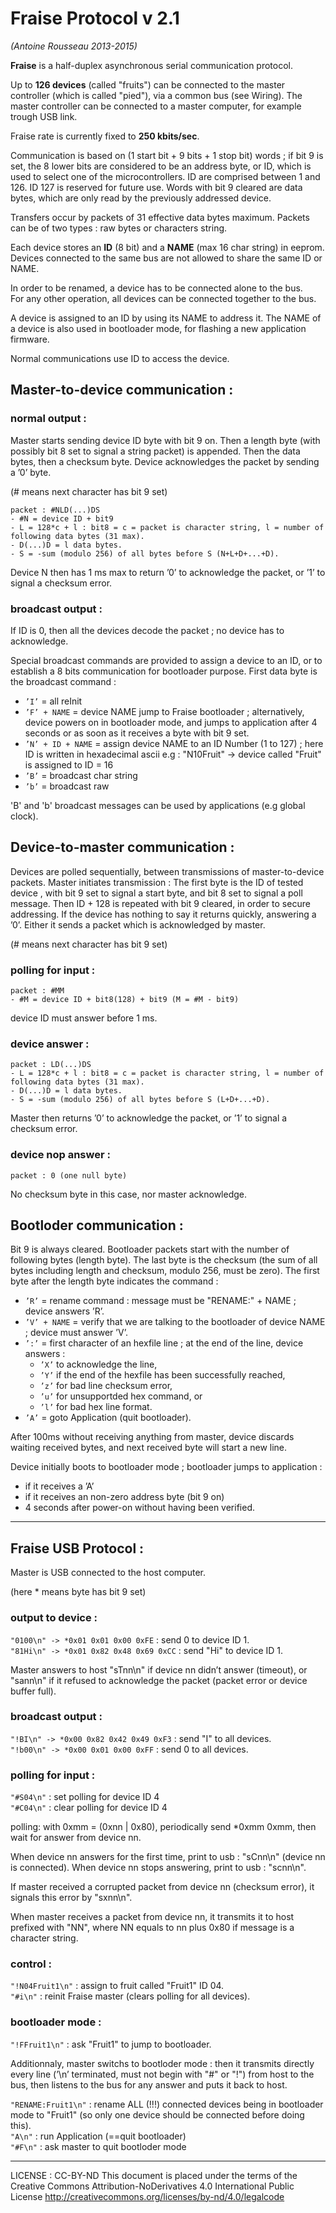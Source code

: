 
Fraise Protocol v 2.1
=====================
*(Antoine Rousseau 2013-2015)*

**Fraise** is a half-duplex asynchronous serial communication protocol.

Up to **126 devices** (called "fruits") can be connected to the master controller (which is called "pied"), via a common bus (see Wiring).
The master controller can be connected to a master computer, for example trough USB link.

Fraise rate is currently fixed to **250 kbits/sec**.

Communication is based on (1 start bit + 9 bits + 1 stop bit) words ; if bit 9 is set, the 8 lower bits are considered to be an address byte, or ID, which is used to select one of the microcontrollers. ID are comprised between 1 and 126. ID 127 is reserved for future use. Words with bit 9 cleared are data bytes, which are only read by the previously addressed device.

Transfers occur by packets of 31 effective data bytes maximum. Packets can be of two types : raw bytes or characters string.

Each device stores an **ID** (8 bit) and a **NAME** (max 16 char string) in eeprom. Devices connected to the same bus are not allowed to share the same ID or NAME.

In order to be renamed, a device has to be connected alone to the bus.  
For any other operation, all devices can be connected together to the bus.

A device is assigned to an ID by using its NAME to address it.
The NAME of a device is also used in bootloader mode, for flashing a new application firmware.

Normal communications use ID to access the device.


Master-to-device communication :
------------------------------

### normal output :

Master starts sending device ID byte with bit 9 on. Then a length byte (with possibly bit 8 set to signal a string packet) is appended. Then the data bytes, then a checksum byte. Device acknowledges the packet by sending a ’0’ byte.

(# means next character has bit 9 set)

```
packet : #NLD(...)DS
- #N = device ID + bit9
- L = 128*c + l : bit8 = c = packet is character string, l = number of following data bytes (31 max).
- D(...)D = l data bytes.
- S = -sum (modulo 256) of all bytes before S (N+L+D+...+D).
```

Device N then has 1 ms max to return ’0’ to acknowledge the packet, or ’1’ to signal a checksum error.


### broadcast output :

If ID is 0, then all the devices decode the packet ; no device has to acknowledge.

Special broadcast commands are provided to assign a device to an ID, or to establish a 8 bits communication for bootloader purpose. First data byte is the broadcast command :

- `’I’` = all reInit
- `’F’ + NAME` = device NAME jump to Fraise bootloader ; alternatively, device powers on in bootloader mode, and jumps to application after 4 seconds or as soon as it receives a byte with bit 9 set.
- `’N’ + ID + NAME` = assign device NAME to an ID Number (1 to 127) ; here ID is written in hexadecimal ascii e.g : "N10Fruit" -> device called "Fruit" is assigned to ID = 16
- `’B’` = broadcast char string
- `’b’` = broadcast raw

'B' and 'b' broadcast messages can be used by applications (e.g global clock).


Device-to-master communication :
------------------------------

Devices are polled sequentially, between transmissions of master-to-device packets.
Master initiates transmission :
The first byte is the ID of tested device , with bit 9 set to signal a start byte, and bit 8 set to signal a poll message. Then ID + 128 is repeated with bit 9 cleared, in order to secure addressing.
If the device has nothing to say it returns quickly, answering a ’0’. Either it sends a packet which is acknowledged by master.


(# means next character has bit 9 set)

### polling for input :

```
packet : #MM
- #M = device ID + bit8(128) + bit9 (M = #M - bit9)
```

device ID must answer before 1 ms.


### device answer :

```
packet : LD(...)DS
- L = 128*c + l : bit8 = c = packet is character string, l = number of following data bytes (31 max).
- D(...)D = l data bytes.
- S = -sum (modulo 256) of all bytes before S (L+D+...+D).
```

Master then returns ’0’ to acknowledge the packet, or ’1’ to signal a checksum error.


### device nop answer :

```
packet : 0 (one null byte)
```
No checksum byte in this case, nor master acknowledge.


Bootloder communication :
-----------------------

Bit 9 is always cleared.
Bootloader packets start with the number of following bytes (length byte). The last byte is the checksum (the sum of all bytes including length and checksum, modulo 256, must be zero).
The first byte after the length byte indicates the command :

- `’R’` = rename command : message must be "RENAME:" + NAME ; device answers ’R’.
- `’V’ + NAME` = verify that we are talking to the bootloader of device NAME ; 
                 device must answer ’V’.
- `’:’` = first character of an hexfile line ; at the end of the line, device answers :
  - `’X’` to acknowledge the line,
  - `’Y’` if the end of the hexfile has been successfully reached,
  - `’z’` for bad line checksum error,
  - `’u’` for unsupportded hex command, or
  - `’l’` for bad hex line format.
- `’A’` = goto Application (quit bootloader).

After 100ms without receiving anything from master, device discards waiting received bytes, and next received byte will start a new line.

Device initially boots to bootloader mode ; bootloader jumps to application :
- if it receives a ’A’
- if it receives an non-zero address byte (bit 9 on)
- 4 seconds after power-on without having been verified.


-------------------------------------------------------------------------------------

Fraise USB Protocol :
-------------------

Master is USB connected to the host computer.

(here * means byte has bit 9 set)

### output to device :

`"0100\n" -> *0x01 0x01 0x00 0xFE` : send 0 to device ID 1.  
`"81Hi\n" -> *0x01 0x82 0x48 0x69 0xCC` : send "Hi" to device ID 1.

Master answers to host "sTnn\n" if device nn didn’t answer (timeout), or "sann\n" if it refused to acknowledge the packet (packet error or device buffer full).


### broadcast output :

`"!BI\n" -> *0x00 0x82 0x42 0x49 0xF3` : send "I" to all devices.  
`"!b00\n" -> *0x00 0x01 0x00 0xFF` : send 0 to all devices.


### polling for input :

`"#S04\n"` : set polling for device ID 4  
`"#C04\n"` : clear polling for device ID 4

polling: with 0xmm = (0xnn | 0x80), periodically send *0xmm 0xmm, then wait for answer from device nn.

When device nn answers for the first time, print to usb : "sCnn\n" (device nn is connected).
When device nn stops answering, print to usb : "scnn\n".

If master received a corrupted packet from device nn (checksum error), it signals this error by "sxnn\n".

When master receives a packet from device nn, it transmits it to host prefixed with "NN", where NN equals to nn plus 0x80 if message is a character string.


### control :

`"!N04Fruit1\n"` : assign to fruit called "Fruit1" ID 04.  
`"#i\n"` : reinit Fraise master (clears polling for all devices).


### bootloader mode :

`"!FFruit1\n"` : ask "Fruit1" to jump to bootloader.

Additionnaly, master switchs to bootloder mode : then it transmits directly every line (’\n’ terminated, must not begin with "#" or "!") from host to the bus, then listens to the bus for any answer and puts it back to host.

`"RENAME:Fruit1\n"` : rename ALL (!!!) connected devices being in bootloader mode to "Fruit1" (so only one device should be connected before doing this).  
`"A\n"` : run Application (==quit bootloader)  
`"#F\n"` : ask master to quit bootloder mode


------------------
LICENSE : CC-BY-ND
This document is placed under the terms of the Creative Commons Attribution-NoDerivatives 4.0 International Public License
http://creativecommons.org/licenses/by-nd/4.0/legalcode
